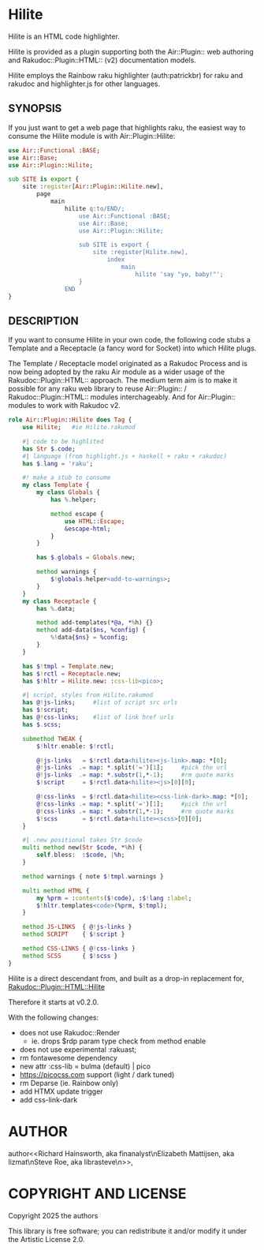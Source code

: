 # Hilite

Hilite is an HTML code highlighter.

Hilite is provided as a plugin supporting both the Air::Plugin:: web authoring and Rakudoc::Plugin::HTML:: (v2) documentation models.

Hilite employs the Rainbow raku highlighter (auth:patrickbr) for raku and rakudoc and highlighter.js for other languages.

## SYNOPSIS


If you just want to get a web page that highlights raku, the easiest way to consume the Hilite module is with Air::Plugin::Hilite:
```raku
use Air::Functional :BASE;
use Air::Base;
use Air::Plugin::Hilite;

sub SITE is export {
    site :register[Air::Plugin::Hilite.new],
        page
            main
                hilite q:to/END/;
                    use Air::Functional :BASE;
                    use Air::Base;
                    use Air::Plugin::Hilite;

                    sub SITE is export {
                        site :register[Hilite.new],
                            index
                                main
                                    hilite 'say "yo, baby!"';
                    }
                END
}
```

## DESCRIPTION

If you want to consume Hilite in your own code, the following code stubs a Template and a Receptacle (a fancy word for Socket) into which Hilite plugs.

The Template / Receptacle model originated as a Rakudoc Process and is now being adopted by the raku Air module as a wider usage of the Rakudoc::Plugin::HTML:: approach. The medium term aim is to make it possible for any raku web library to reuse Air::Plugin:: / Rakudoc::Plugin::HTML:: modules interchageably. And for Air::Plugin:: modules to work with Rakudoc v2.

```raku
role Air::Plugin::Hilite does Tag {
    use Hilite;   #ie Hilite.rakumod

    #| code to be highlited
    has Str $.code;
    #| language (from highlight.js + haskell + raku + rakudoc)
    has $.lang = 'raku';

    #! make a stub to consume
    my class Template {
        my class Globals {
            has %.helper;

            method escape {
                use HTML::Escape;
                &escape-html;
            }
        }

        has $.globals = Globals.new;

        method warnings {
            $!globals.helper<add-to-warnings>;
        }
    }
    my class Receptacle {
        has %.data;

        method add-templates(*@a, *%h) {}
        method add-data($ns, %config) {
            %!data{$ns} = %config;
        }
    }

    has $!tmpl = Template.new;
    has $!rctl = Receptacle.new;
    has $!hltr = Hilite.new: :css-lib<pico>;

    #| script, styles from Hilite.rakumod
    has @!js-links;     #list of script src urls
    has $!script;
    has @!css-links;    #list of link href urls
    has $.scss;

    submethod TWEAK {
        $!hltr.enable: $!rctl;

        @!js-links   = $!rctl.data<hilite><js-link>.map: *[0];
        @!js-links  .= map: *.split('=')[1];     #pick the url
        @!js-links  .= map: *.substr(1,*-1);     #rm quote marks
        $!script     = $!rctl.data<hilite><js>[0][0];

        @!css-links  = $!rctl.data<hilite><css-link-dark>.map: *[0];
        @!css-links .= map: *.split('=')[1];     #pick the url
        @!css-links .= map: *.substr(1,*-1);     #rm quote marks
        $!scss       = $!rctl.data<hilite><scss>[0][0];
    }

    #| .new positional takes Str $code
    multi method new(Str $code, *%h) {
        self.bless:  :$code, |%h;
    }

    method warnings { note $!tmpl.warnings }

    multi method HTML {
        my %prm = :contents($!code), :$!lang :label;
        $!hltr.templates<code>(%prm, $!tmpl);
    }

    method JS-LINKS  { @!js-links }
    method SCRIPT    { $!script }

    method CSS-LINKS { @!css-links }
    method SCSS      { $!scss }
}
```

Hilite is a direct descendant from, and built as a drop-in replacement for, [Rakudoc::Plugin::HTML::Hilite](https://github.com/finanalyst/rakuast-rakudoc-render/blob/177abccc3215518bb16d689edbdd4854f8eb3d9a/lib/RakuDoc/Plugin/HTML/Hilite.rakumod)

Therefore it starts at v0.2.0.

With the following changes:

- does not use Rakudoc::Render
    - ie. drops $rdp param type check from method enable
- does not use experimental :rakuast;
- rm fontawesome dependency
- new attr :css-lib = bulma (default) | pico
- https://picocss.com support (light / dark tuned)
- rm Deparse (ie. Rainbow only)
- add HTMX update trigger
- add css-link-dark

AUTHOR
======

author<<Richard Hainsworth, aka finanalyst\nElizabeth Mattijsen, aka lizmat\nSteve Roe, aka librasteve\n>>,

COPYRIGHT AND LICENSE
=====================

Copyright 2025 the authors

This library is free software; you can redistribute it and/or modify it under the Artistic License 2.0.

